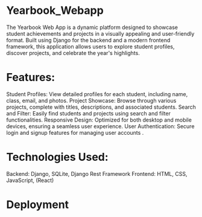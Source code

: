 # Yearbook_Webapp
The Yearbook Web App is a dynamic platform designed to showcase student achievements and projects in a visually appealing and user-friendly format. Built using Django for the backend and a modern frontend framework, this application allows users to explore student profiles, discover projects, and celebrate the year's highlights.
# Features:
Student Profiles: View detailed profiles for each student, including name, class, email, and photos.
Project Showcase: Browse through various projects, complete with titles, descriptions, and associated students.
Search and Filter: Easily find students and projects using search and filter functionalities.
Responsive Design: Optimized for both desktop and mobile devices, ensuring a seamless user experience.
User Authentication: Secure login and signup features for managing user accounts .
# Technologies Used:
Backend: Django, SQLite, Django Rest Framework
Frontend: HTML, CSS, JavaScript, (React)
# Deployment
